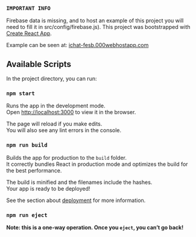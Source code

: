 ### `IMPORTANT INFO`
Firebase data is missing, and to host an example of this project you will need to fill it in src/config/firebase.js).
This project was bootstrapped with [Create React App](https://github.com/facebookincubator/create-react-app).

Example can be seen at: [ichat-fesb.000webhostapp.com](ichat-fesb.000webhostapp.com)

## Available Scripts

In the project directory, you can run:

### `npm start`

Runs the app in the development mode.<br>
Open [http://localhost:3000](http://localhost:3000) to view it in the browser.

The page will reload if you make edits.<br>
You will also see any lint errors in the console.

### `npm run build`

Builds the app for production to the `build` folder.<br>
It correctly bundles React in production mode and optimizes the build for the best performance.

The build is minified and the filenames include the hashes.<br>
Your app is ready to be deployed!

See the section about [deployment](#deployment) for more information.

### `npm run eject`

**Note: this is a one-way operation. Once you `eject`, you can’t go back!**

